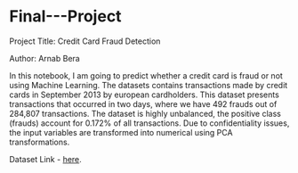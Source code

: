 # Final---Project

Project Title: Credit Card Fraud Detection

Author: Arnab Bera

In this notebook, I am going to predict whether a credit card is fraud or not using Machine Learning. The datasets contains transactions made by credit cards in September 2013 by european cardholders. This dataset presents transactions that occurred in two days, where we have 492 frauds out of 284,807 transactions. The dataset is highly unbalanced, the positive class (frauds) account for 0.172% of all transactions. Due to confidentiality issues, the input variables are transformed into numerical using PCA transformations.

Dataset Link - <a href='https://www.kaggle.com/mlg-ulb/creditcardfraud' target='_blank'>here</a>.
